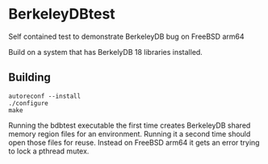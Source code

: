 # BerkeleyDBtest
Self contained test to demonstrate BerkeleyDB bug on FreeBSD arm64

Build on a system that has BerkelyDB 18 libraries installed.

## Building
```text
autoreconf --install
./configure
make
```

Running the bdbtest executable the first time creates BerkeleyDB
shared memory region files for an environment. Running it a second
time should open those files for reuse. Instead on FreeBSD arm64 it
gets an error trying to lock a pthread mutex.
